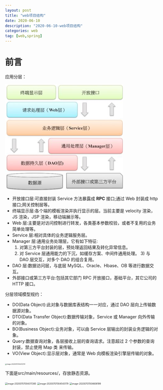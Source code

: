 ```yaml
---
layout: post
title: "web项目结构"
date: 2020-06-10
description: "2020-06-10-web项目结构"
categories: web
tag: [web,spring]
---
```


<!--ts-->

<!-- Added by: anapodoton, at: 2020年 7月 5日 星期日 16时29分17秒 CST -->

<!--te-->

# 前言

应用分层：

<img src="https://raw.githubusercontent.com/haojunsheng/ImageHost/master/20200706234855.png" alt="image-20200706234855430" style="zoom:50%;" />

- 开放接口层:可直接封装 Service 方法暴露成 **RPC** 接口;通过 Web 封装成 http 接口;网关控制层等。
- 终端显示层:各个端的模板渲染并执行显示的层。当前主要是 velocity 渲染，JS 渲染，JSP 渲染，移动端展示等。
- Web 层:主要是对访问控制进行转发，各类基本参数校验，或者不复用的业务简单处理等。
- Service 层:相对具体的业务逻辑服务层。
- Manager 层:通用业务处理层，它有如下特征:
   1) 对第三方平台封装的层，预处理返回结果及转化异常信息。
   2) 对 Service 层通用能力的下沉，如缓存方案、中间件通用处理。 3) 与 DAO 层交互，对多个 DAO 的组合复用。
- DAO 层:数据访问层，与底层 MySQL、Oracle、Hbase、OB 等进行数据交互。
- 外部接口或第三方平台:包括其它部门 RPC 开放接口，基础平台，其它公司的 HTTP 接口。



分层领域模型规约：

- DO(Data Object):此对象与数据库表结构一一对应，通过 DAO 层向上传输数据源对象。
- DTO(Data Transfer Object):数据传输对象，Service 或 Manager 向外传输的对象。
- BO(Business Object):业务对象，可以由 Service 层输出的封装业务逻辑的对象。
- Query:数据查询对象，各层接收上层的查询请求。注意超过 2 个参数的查询封装，禁止使用 Map 类 来传输。
- VO(View Object):显示层对象，通常是 Web 向模板渲染引擎层传输的对象。



<img src="../../../../Library/Application Support/typora-user-images/image-20200707004213701.png" alt="image-20200707004213701" style="zoom:33%;" />

下面是src/main/resources/，存放静态资源。

<img src="../../../../Library/Application Support/typora-user-images/image-20200707004317265.png" alt="image-20200707004317265" style="zoom:50%;" />



<img src="../../../../Library/Application Support/typora-user-images/image-20200707004543179.png" alt="image-20200707004543179" style="zoom:50%;" />

<img src="../../../../Library/Application Support/typora-user-images/image-20200707004606199.png" alt="image-20200707004606199" style="zoom:50%;" />

